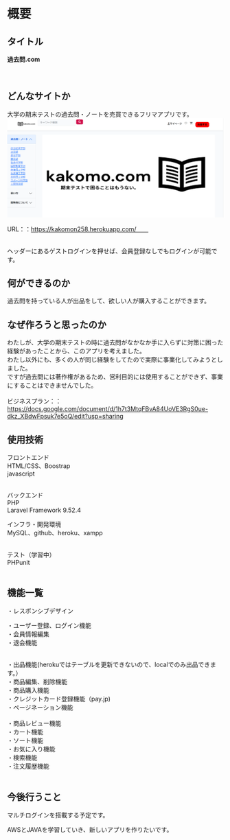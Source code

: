 # 概要
## タイトル
<strong>過去問.com</strong>

<br>

## どんなサイトか
大学の期末テストの過去問・ノートを売買できるフリマアプリです。<br>
![トップページ](https://github.com/kouta222/-.com/blob/master/%E3%82%B9%E3%82%AF%E3%83%AA%E3%83%BC%E3%83%B3%E3%82%B7%E3%83%A7%E3%83%83%E3%83%88%202023-04-02%20224706.png)

URL：：https://kakomon258.herokuapp.com/　　

<br>
ヘッダーにあるゲストログインを押せば、会員登録なしでもログインが可能です。<br>

## 何ができるのか
過去問を持っている人が出品をして、欲しい人が購入することができます。
<br>
## なぜ作ろうと思ったのか
わたしが、大学の期末テストの時に過去問がなかなか手に入らずに対策に困った経験があったことから、このアプリを考えました。<br>
わたし以外にも、多くの人が同じ経験をしてたので実際に事業化してみようとしました。<br>
ですが過去問には著作権があるため、営利目的には使用することができず、事業にすることはできませんでした。<br>
<br>
ビジネスプラン：：https://docs.google.com/document/d/1h7t3MtqFBvA84UoVE3RgS0ue-dkz_XBdwFpsuk7e5oQ/edit?usp=sharing


## 使用技術
フロントエンド<br>
HTML/CSS、Boostrap<br>
javascript<br><br>

バックエンド<br>
PHP<br>
Laravel Framework 9.52.4<br>

インフラ・開発環境<br>
MySQL、github、heroku、xampp<br><br>

テスト（学習中）<br>
PHPunit<br><br>

## 機能一覧
・レスポンシブデザイン<br>

・ユーザー登録、ログイン機能<br>
・会員情報編集<br>
・退会機能<br><br>

・出品機能(herokuではテーブルを更新できないので、localでのみ出品できます。）<br>
・商品編集、削除機能<br>
・商品購入機能<br>
・クレジットカード登録機能（pay.jp)<br>
・ページネーション機能<br>
<br>
・商品レビュー機能<br>
・カート機能<br>
・ソート機能<br>
・お気に入り機能<br>
・検索機能<br>
・注文履歴機能<br><br>


## 今後行うこと
マルチログインを搭載する予定です。<br>

AWSとJAVAを学習していき、新しいアプリを作りたいです。

